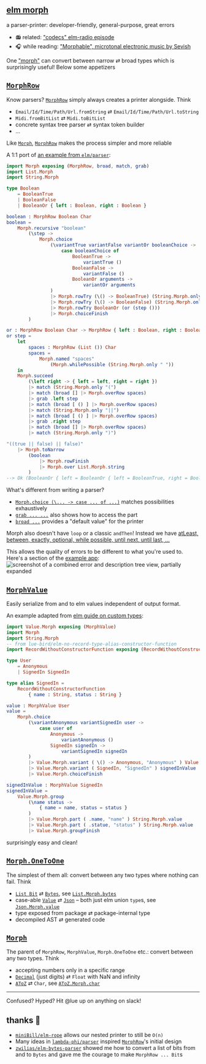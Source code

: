 ## [elm morph](https://dark.elm.dmy.fr/packages/lue-bird/elm-morph/latest/)

a parser-printer: developer-friendly, general-purpose, great errors

  - 📻 related: ["codecs" elm-radio episode](https://elm-radio.com/episode/codecs/)
  - 🎧 while reading: ["Morphable", microtonal electronic music by Sevish](https://youtu.be/J-JZhCWsk3M?t=733)

One ["morph"](Morph) can convert between narrow ⇄ broad types which is surprisingly useful!
Below some appetizers


## [`MorphRow`](Morph#MorphRow)

Know parsers? [`MorphRow`](Morph#MorphRow) simply always creates a printer alongside. Think

  - `Email/Id/Time/Path/Url.fromString` ⇄ `Email/Id/Time/Path/Url.toString`
  - `Midi.fromBitList` ⇄ `Midi.toBitList`
  - concrete syntax tree parser ⇄ syntax token builder
  - ...

Like [`Morph`](Morph#Morph), [`MorphRow`](Morph#MorphRow) makes the process simpler and more reliable

A 1:1 port of [an example from `elm/parser`](https://dark.elm.dmy.fr/packages/elm/parser/latest/Parser#lazy):
```elm
import Morph exposing (MorphRow, broad, match, grab)
import List.Morph
import String.Morph

type Boolean
    = BooleanTrue
    | BooleanFalse
    | BooleanOr { left : Boolean, right : Boolean }

boolean : MorphRow Boolean Char
boolean =
    Morph.recursive "boolean"
        (\step ->
            Morph.choice
                (\variantTrue variantFalse variantOr booleanChoice ->
                    case booleanChoice of
                        BooleanTrue ->
                            variantTrue ()
                        BooleanFalse ->
                            variantFalse ()
                        BooleanOr arguments ->
                            variantOr arguments
                )
                |> Morph.rowTry (\() -> BooleanTrue) (String.Morph.only "true")
                |> Morph.rowTry (\() -> BooleanFalse) (String.Morph.only "false")
                |> Morph.rowTry BooleanOr (or (step ()))
                |> Morph.choiceFinish
        )

or : MorphRow Boolean Char -> MorphRow { left : Boolean, right : Boolean } Char
or step =
    let
        spaces : MorphRow (List ()) Char
        spaces =
            Morph.named "spaces"
                (Morph.whilePossible (String.Morph.only " "))
    in
    Morph.succeed
        (\left right -> { left = left, right = right })
        |> match (String.Morph.only "(")
        |> match (broad [] |> Morph.overRow spaces)
        |> grab .left step
        |> match (broad [ () ] |> Morph.overRow spaces)
        |> match (String.Morph.only "||")
        |> match (broad [ () ] |> Morph.overRow spaces)
        |> grab .right step
        |> match (broad [] |> Morph.overRow spaces)
        |> match (String.Morph.only ")")

"((true || false) || false)"
    |> Morph.toNarrow
        (boolean
            |> Morph.rowFinish
            |> Morph.over List.Morph.string
        )
--> Ok (BooleanOr { left = BooleanOr { left = BooleanTrue, right = BooleanFalse }, right = BooleanFalse })
```

What's different from writing a parser?

  - [`Morph.choice (\... -> case ... of ...)`](Morph#choice) matches possibilities exhaustively
  - [`grab ... ...`](Morph#grab) also shows how to access the part
  - [`broad ...`](Morph#broad) provides a "default value" for the printer

Morph also doesn't have `loop` or a classic `andThen`! Instead we have [atLeast, between, exactly, optional, while possible, until next, until last, ...](Morph#sequence)

This allows the quality of errors to be different to what you're used to. Here's a section of the [example app](https://github.com/lue-bird/elm-morph/blob/master/example):
![screenshot of a combined error and description tree view, partially expanded](https://github.com/lue-bird/elm-morph/blob/master/social/point-example-error-description-tree.png?raw=true)

## [`MorphValue`](Value-Morph)

Easily serialize from and to elm values independent of output format.

An example adapted from [elm guide on custom types](https://guide.elm-lang.org/types/custom_types.html):
```elm
import Value.Morph exposing (MorphValue)
import Morph
import String.Morph
-- from lue-bird/elm-no-record-type-alias-constructor-function
import RecordWithoutConstructorFunction exposing (RecordWithoutConstructorFunction)

type User
    = Anonymous
    | SignedIn SignedIn

type alias SignedIn =
    RecordWithoutConstructorFunction
        { name : String, status : String }

value : MorphValue User
value =
    Morph.choice
        (\variantAnonymous variantSignedIn user ->
            case user of
                Anonymous ->
                    variantAnonymous ()
                SignedIn signedIn ->
                    variantSignedIn signedIn
        )
        |> Value.Morph.variant ( \() -> Anonymous, "Anonymous" ) Value.Morph.unit
        |> Value.Morph.variant ( SignedIn, "SignedIn" ) signedInValue
        |> Value.Morph.choiceFinish

signedInValue : MorphValue SignedIn
signedInValue =
    Value.Morph.group
        (\name status ->
            { name = name, status = status }
        )
        |> Value.Morph.part ( .name, "name" ) String.Morph.value
        |> Value.Morph.part ( .statue, "status" ) String.Morph.value
        |> Value.Morph.groupFinish
```
surprisingly easy and clean!

## [`Morph.OneToOne`](Morph#OneToOne)

The simplest of them all: convert between any two types where nothing can fail. Think

  - [`List Bit`](https://dark.elm.dmy.fr/packages/lue-bird/elm-bits/latest/Bit) ⇄ [`Bytes`](https://dark.elm.dmy.fr/packages/elm/bytes/latest/), see [`List.Morph.bytes`](List-Morph#bytes)
  - case-able [`Value`](Value) ⇄ [`Json`](Json) – both just elm union `type`s, see [`Json.Morph.value`](Json-Morph#value)
  - type exposed from package ⇄ package-internal type
  - decompiled AST ⇄ generated code

## [`Morph`](Morph#Morph)

The parent of `MorphRow`, `MorphValue`, `Morph.OneToOne` etc.: convert between any two types. Think

  - accepting numbers only in a specific range
  - [`Decimal`](Decimal) (just digits) ⇄ `Float` with NaN and infinity
  - [`AToZ`](AToZ) ⇄ `Char`, see [`AToZ.Morph.char`](AToZ-Morph#char)

-------

Confused? Hyped? Hit @lue up on anything on slack!

## thanks 🌸

  - [`miniBill/elm-rope`](https://dark.elm.dmy.fr/packages/miniBill/elm-rope/latest/)
    allows our nested printer to still be `O(n)`
  - Many ideas in [`lambda-phi/parser`](https://dark.elm.dmy.fr/packages/lambda-phi/parser/latest/) inspired [`MorphRow`](#MorphRow)'s initial design
  - [`zwilias/elm-bytes-parser`](https://dark.elm.dmy.fr/packages/zwilias/elm-bytes-parser/latest/Bytes-Parser)
    showed me how to convert a list of bits from and to `Bytes` and gave me the courage to make `MorphRow ... Bit`s
